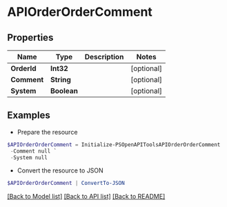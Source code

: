 # APIOrderOrderComment
## Properties

Name | Type | Description | Notes
------------ | ------------- | ------------- | -------------
**OrderId** | **Int32** |  | [optional] 
**Comment** | **String** |  | [optional] 
**System** | **Boolean** |  | [optional] 

## Examples

- Prepare the resource
```powershell
$APIOrderOrderComment = Initialize-PSOpenAPIToolsAPIOrderOrderComment  -OrderId null `
 -Comment null `
 -System null
```

- Convert the resource to JSON
```powershell
$APIOrderOrderComment | ConvertTo-JSON
```

[[Back to Model list]](../README.md#documentation-for-models) [[Back to API list]](../README.md#documentation-for-api-endpoints) [[Back to README]](../README.md)

